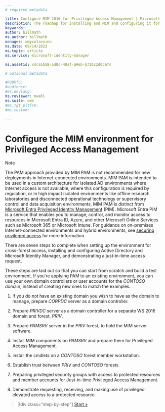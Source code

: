 ```yaml
---
# required metadata

title: Configure MIM 2016 for Privileged Access Management | Microsoft Docs
description: The roadmap for installing and MIM and configuring it for Privileged Access Management.
keywords:
author: billmath
ms.author: billmath
manager: amycolannino
ms.date: 09/14/2023
ms.topic: article
ms.service: microsoft-identity-manager

ms.assetid: c4ca5b58-ad0c-48af-a9eb-b71b22d0c67c

# optional metadata

#ROBOTS:
#audience:
#ms.devlang:
ms.reviewer: mwahl
ms.suite: ems
#ms.tgt_pltfrm:
#ms.custom:

---
```

# Configure the MIM environment for Privileged Access Management

> [!NOTE]
> The PAM approach provided by MIM PAM is not recommended for new deployments in Internet-connected environments.  MIM PAM is intended to be used in a custom architecture for isolated AD environments where Internet access is not available, where this configuration is required by regulation, or in high impact isolated environments like offline research laboratories and disconnected operational technology or supervisory control and data acquisition environments. MIM PAM is distinct from [Microsoft Entra Privileged Identity Management](https://azure.microsoft.com/documentation/articles/active-directory-privileged-identity-management-configure/) (PIM). Microsoft Entra PIM is a service that enables you to manage, control, and monitor access to resources in Microsoft Entra ID, Azure, and other Microsoft Online Services such as Microsoft 365 or Microsoft Intune. For guidance on on-premises Internet-connected environments and hybrid environments, see [securing privileged access](/security/compass/overview) for more information.

There are seven steps to complete when setting up the environment for cross-forest access, installing and configuring Active Directory and Microsoft Identity Manager, and demonstrating a just-in-time access request.

These steps are laid out so that you can start from scratch and build a test environment. If you're applying PAM to an existing environment, you can use your own domain controllers or user accounts for the *CONTOSO* domain, instead of creating new ones to match the examples.

1. If you do not have an existing domain you wish to have as the domain to manage, prepare *CORPDC* server as a domain controller.

2. Prepare *PRIVDC* server as a domain controller for a separate WS 2016 domain and forest, *PRIV*.

3.  Prepare *PAMSRV* server in the *PRIV* forest, to hold the MIM server software.

4.  Install MIM components on *PAMSRV* and prepare them for Privileged Access Management.

5.  Install the cmdlets on a *CONTOSO* forest member workstation.

6.  Establish trust between *PRIV* and *CONTOSO* forests.

7.  Preparing privileged security groups with access to protected resources and member accounts for Just-in-time Privileged Access Management.

8.  Demonstrate requesting, receiving, and making use of privileged elevated access to a protected resource.

> [!div class="step-by-step"]
> [Start »](step-1-prepare-corp-domain.md)
